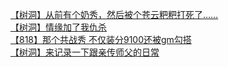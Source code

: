 [【树洞】从前有个奶秀，然后被个苍云粑粑打死了……](http://tieba.baidu.com/p/3530328658?see_lz=1&pn=)   
[【树洞】情缘加了我仇杀](http://tieba.baidu.com/p/3530889575?see_lz=1&pn=)   
[【818】那个共战秀 不仅装分9100还被gm勾搭](http://tieba.baidu.com/p/3530386215?see_lz=1&pn=)   
[【树洞】来记录一下跟亲传师父的日常](http://tieba.baidu.com/p/3530308047?see_lz=1&pn=)   
